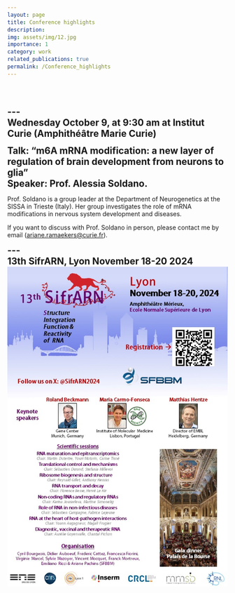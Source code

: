 ```yaml
---
layout: page
title: Conference highlights 
description: 
img: assets/img/12.jpg
importance: 1
category: work
related_publications: true
permalink: /Conference_highlights 
---
```

<br><br><br>
<span style="font-size: 1.5em;"><strong>---</strong></span><br>
<span style="font-size: 1.5em;"><strong>Wednesday October 9, at 9:30 am at Institut Curie (Amphithéâtre Marie Curie) </strong></span><br>

<span style="font-size: 1.5em;"><strong> Talk: “m6A mRNA modification: a new layer of regulation of brain development from neurons to glia” </strong></span><br>
<span style="font-size: 1.5em;"><strong> Speaker: Prof. Alessia Soldano. </strong></span><br>

Prof. Soldano is a group leader at the Department of Neurogenetics at the SISSA in Trieste (Italy). Her group investigates the role of mRNA modifications in nervous system development and diseases.
 
If you want to discuss with Prof. Soldano in person, please contact me by email (ariane.ramaekers@curie.fr).


<span style="font-size: 1.5em;"><strong>---</strong></span><br>
<span style="font-size: 1.5em;"><strong>13th SifrARN, Lyon November 18-20 2024 </strong></span><br>
![SifrARN 2024 Affiche](/_pages/SifrARN2024_Affiche.jpg)

